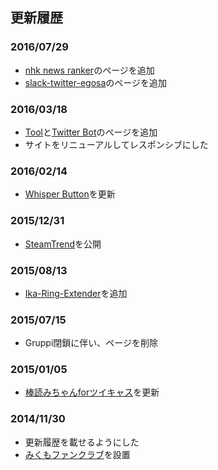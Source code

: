 更新履歴
----

### 2016/07/29
* [nhk news ranker](/twitterbot/#nhk_news_ranker)のページを追加
* [slack-twitter-egosa](/tool#slack-twitter-egosa)のページを追加

### 2016/03/18
* [Tool](/tool)と[Twitter Bot](/twitterbot)のページを追加
* サイトをリニューアルしてレスポンシブにした

### 2016/02/14
* [Whisper Button](http://abcang.net/chrome#whisper_button)を更新

### 2015/12/31
* [SteamTrend](/desktop#SteamTrend)を公開

### 2015/08/13
* [Ika-Ring-Extender](/userscript#ika_ring_extender)を追加

### 2015/07/15
* Gruppi閉鎖に伴い、ページを削除

### 2015/01/05
* [棒読みちゃんforツイキャス](/chrome#bouyomi_for_twicas)を更新

### 2014/11/30
* 更新履歴を載せるようにした
* [みくもファンクラブ](/web#mikumo)を設置
